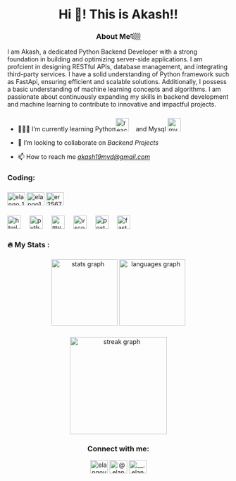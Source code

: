
<h1 align="center">Hi 👋! This is Akash!!</h1>
<h3 align="center">About Me👇🏼</h3>
<p>I am Akash, a dedicated Python Backend Developer with a strong foundation in building and optimizing server-side
applications. I am profcient in designing RESTful APIs, database management, and integrating third-party services. I
have a solid understanding of Python framework such as FastApi, ensuring efficient and scalable solutions. Additionally, I
possess a basic understanding of machine learning concepts and algorithms. I am passionate about continuously
expanding my skills in backend development and machine learning to contribute to innovative and impactful projects.

###

- 👨🏼‍💻 I’m currently learning Python<img src="https://cdn.jsdelivr.net/gh/devicons/devicon/icons/python/python-original.svg" height="30" alt="react logo"  />
  <img width="12" />and Mysql <img src="https://cdn.jsdelivr.net/gh/devicons/devicon/icons/mysql/mysql-original.svg" height="30" alt="mysql logo"  />
  <img width="12" />

- 👯 I’m looking to collaborate on *Backend Projects*

- 📫 How to reach me *akash19myd@gmail.com*


<h3 align="left">Coding:</h3>

###

<p align="left">
<a href="https://leetcode.com/u/akash_ii/" target="blank"><img align="center" src="https://raw.githubusercontent.com/rahuldkjain/github-profile-readme-generator/master/src/images/icons/Social/leet-code.svg" alt="elango_17" height="30" width="40" /></a>
<a href="https://www.geeksforgeeks.org/user/akash19myd/" target="blank"><img align="center" src="https://raw.githubusercontent.com/rahuldkjain/github-profile-readme-generator/master/src/images/icons/Social/geeks-for-geeks.svg" alt="elango17" height="30" width="40" /></a>
<a href="https://www.hackerrank.com/profile/akash19myd" target="blank"><img align="center" src="https://raw.githubusercontent.com/rahuldkjain/github-profile-readme-generator/master/src/images/icons/Social/hackerrank.svg" alt="er2567" height="30" width="40" /></a>

###

  <div align="left">
  <img src="https://cdn.jsdelivr.net/gh/devicons/devicon/icons/html5/html5-original.svg" height="30" alt="html5 logo"  />
  <img width="12" />
  <img src="https://cdn.jsdelivr.net/gh/devicons/devicon/icons/python/python-original.svg" height="30" alt="python logo"  />
  <img width="12" />
  <img src="https://cdn.jsdelivr.net/gh/devicons/devicon/icons/mysql/mysql-original.svg" height="30" alt="mysql logo"  />
  <img width="12" />
  <img src="https://cdn.jsdelivr.net/gh/devicons/devicon/icons/vscode/vscode-original.svg" height="30" alt="vscode logo"  />
  <img width="12" />
  <img src="https://cdn.jsdelivr.net/gh/devicons/devicon/icons/postgresql/postgresql-original.svg" height="30" alt="postgresql logo"  />
  <img width="12" />
  <img src="https://cdn.jsdelivr.net/gh/devicons/devicon/icons/fastapi/fastapi-original.svg" height="30" alt="fastapi logo"  />
    
</div>
</p>


###

<h3 align="left">🔥   My Stats :</h3>

###

<div align="center">
  <img src="https://github-readme-stats.vercel.app/api?username=Akash-ii&hide_title=false&hide_rank=false&show_icons=true&include_all_commits=true&count_private=true&disable_animations=false&theme=dracula&locale=en&hide_border=false" height="150" alt="stats graph"  />
  <img src="https://github-readme-stats.vercel.app/api/top-langs?username=Akash-ii&locale=en&hide_title=false&layout=compact&card_width=320&langs_count=5&theme=dracula&hide_border=false" height="150" alt="languages graph"  />
</div>

###

<div align="center">
  <img src="https://streak-stats.demolab.com?user=Akash-ii&locale=en&mode=daily&theme=dark&hide_border=false&border_radius=5&order=3" height="220" alt="streak graph"  />
</div>


###

<h3 align="center">Connect with me:</h3>
<p align="center">
<a href="https://www.linkedin.com/in/akash-b-53a800220/" target="blank"><img align="center" src="https://raw.githubusercontent.com/rahuldkjain/github-profile-readme-generator/master/src/images/icons/Social/linked-in-alt.svg" alt="elangovan-r-279517260" height="30" width="40" /></a>
<a href="https://x.com/Akash750584" target="blank"><img align="center" src="https://raw.githubusercontent.com/rahuldkjain/github-profile-readme-generator/master/src/images/icons/Social/twitter.svg" alt="@elango_17_" height="30" width="40" /></a>
<a href="https://www.instagram.com/ak_ash__ii/?next=https%3A%2F%2Fwww.instagram.com%2Freels%2FC-XzKkCpqGd%2F%3F__coig_login%3D1" target="blank"><img align="center" src="https://raw.githubusercontent.com/rahuldkjain/github-profile-readme-generator/master/src/images/icons/Social/instagram.svg" alt="__.elango" height="30" width="40" /></a>
</p>

###
